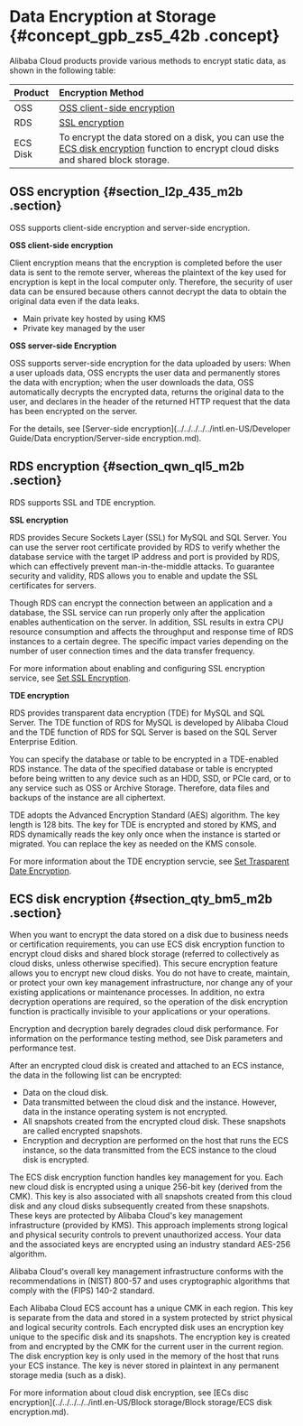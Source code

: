 # Data Encryption at Storage {#concept_gpb_zs5_42b .concept}

Alibaba Cloud products provide various methods to encrypt static data, as shown in the following table:

|Product|Encryption Method|
|:------|:----------------|
|OSS|[OSS client-side encryption](#)|[OSS Server-side encryption](#)|
|RDS|[SSL encryption](#)|[TDE encryption](#)|
|ECS Disk|To encrypt the data stored on a disk, you can use the [ECS disk encryption](#) function to encrypt cloud disks and shared block storage.|

## OSS encryption {#section_l2p_435_m2b .section}

OSS supports client-side encryption and server-side encryption.

**OSS client-side encryption**

Client encryption means that the encryption is completed before the user data is sent to the remote server, whereas the plaintext of the key used for encryption is kept in the local computer only. Therefore, the security of user data can be ensured because others cannot decrypt the data to obtain the original data even if the data leaks.

-   Main private key hosted by using KMS
-   Private key managed by the user

**OSS server-side Encryption**

OSS supports server-side encryption for the data uploaded by users: When a user uploads data, OSS encrypts the user data and permanently stores the data with encryption; when the user downloads the data, OSS automatically decrypts the encrypted data, returns the original data to the user, and declares in the header of the returned HTTP request that the data has been encrypted on the server.

For the details, see [Server-side encryption](../../../../../intl.en-US/Developer Guide/Data encryption/Server-side encryption.md).

## RDS encryption {#section_qwn_ql5_m2b .section}

RDS supports SSL and TDE encryption.

**SSL encryption**

RDS provides Secure Sockets Layer \(SSL\) for MySQL and SQL Server. You can use the server root certificate provided by RDS to verify whether the database service with the target IP address and port is provided by RDS, which can effectively prevent man-in-the-middle attacks. To guarantee security and validity, RDS allows you to enable and update the SSL certificates for servers.

Though RDS can encrypt the connection between an application and a database, the SSL service can run properly only after the application enables authentication on the server. In addition, SSL results in extra CPU resource consumption and affects the throughput and response time of RDS instances to a certain degree. The specific impact varies depending on the number of user connection times and the data transfer frequency.

For more information about enabling and configuring SSL encryption service, see [Set SSL Encryption](https://www.alibabacloud.com/help/doc-detail/32474.htm).

**TDE encryption**

RDS provides transparent data encryption \(TDE\) for MySQL and SQL Server. The TDE function of RDS for MySQL is developed by Alibaba Cloud and the TDE function of RDS for SQL Server is based on the SQL Server Enterprise Edition.

You can specify the database or table to be encrypted in a TDE-enabled RDS instance. The data of the specified database or table is encrypted before being written to any device such as an HDD, SSD, or PCIe card, or to any service such as OSS or Archive Storage. Therefore, data files and backups of the instance are all ciphertext.

TDE adopts the Advanced Encryption Standard \(AES\) algorithm. The key length is 128 bits. The key for TDE is encrypted and stored by KMS, and RDS dynamically reads the key only once when the instance is started or migrated. You can replace the key as needed on the KMS console.

For more information about the TDE encryption servcie, see [Set Trasparent Date Encryption](https://www.alibabacloud.com/help/doc-detail/33510.htm).

## ECS disk encryption {#section_qty_bm5_m2b .section}

When you want to encrypt the data stored on a disk due to business needs or certification requirements, you can use ECS disk encryption function to encrypt cloud disks and shared block storage \(referred to collectively as cloud disks, unless otherwise specified\). This secure encryption feature allows you to encrypt new cloud disks. You do not have to create, maintain, or protect your own key management infrastructure, nor change any of your existing applications or maintenance processes. In addition, no extra decryption operations are required, so the operation of the disk encryption function is practically invisible to your applications or your operations.

Encryption and decryption barely degrades cloud disk performance. For information on the performance testing method, see Disk parameters and performance test.

After an encrypted cloud disk is created and attached to an ECS instance, the data in the following list can be encrypted:

-   Data on the cloud disk.
-   Data transmitted between the cloud disk and the instance. However, data in the instance operating system is not encrypted.
-   All snapshots created from the encrypted cloud disk. These snapshots are called encrypted snapshots.
-   Encryption and decryption are performed on the host that runs the ECS instance, so the data transmitted from the ECS instance to the cloud disk is encrypted.

The ECS disk encryption function handles key management for you. Each new cloud disk is encrypted using a unique 256-bit key \(derived from the CMK\). This key is also associated with all snapshots created from this cloud disk and any cloud disks subsequently created from these snapshots. These keys are protected by Alibaba Cloud's key management infrastructure \(provided by KMS\). This approach implements strong logical and physical security controls to prevent unauthorized access. Your data and the associated keys are encrypted using an industry standard AES-256 algorithm.

Alibaba Cloud's overall key management infrastructure conforms with the recommendations in \(NIST\) 800-57 and uses cryptographic algorithms that comply with the \(FIPS\) 140-2 standard.

Each Alibaba Cloud ECS account has a unique CMK in each region. This key is separate from the data and stored in a system protected by strict physical and logical security controls. Each encrypted disk uses an encryption key unique to the specific disk and its snapshots. The encryption key is created from and encrypted by the CMK for the current user in the current region. The disk encryption key is only used in the memory of the host that runs your ECS instance. The key is never stored in plaintext in any permanent storage media \(such as a disk\).

For more information about cloud disk encryption, see [ECs disc encryption](../../../../../intl.en-US/Block storage/Block storage/ECS disk encryption.md).

